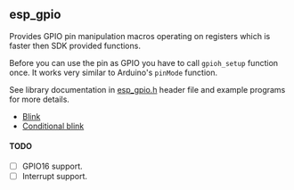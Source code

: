 ## esp_gpio 

Provides GPIO pin manipulation macros operating on registers which is 
faster then SDK provided functions.

Before you can use the pin as GPIO you have to call `gpioh_setup` function
once. It works very similar to Arduino's `pinMode` function. 

See library documentation in [esp_gpio.h](include/gpio_helper.h) header file and 
example programs for more details.

- [Blink](../../examples/blink)
- [Conditional blink](../../examples/blink_cond)

#### TODO

- [ ] GPIO16 support. 
- [ ] Interrupt support.
